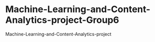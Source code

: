 # Machine-Learning-and-Content-Analytics-project-Group6
Machine-Learning-and-Content-Analytics-project
